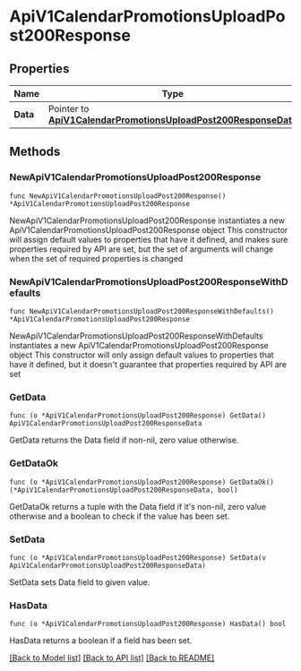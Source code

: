 # ApiV1CalendarPromotionsUploadPost200Response

## Properties

Name | Type | Description | Notes
------------ | ------------- | ------------- | -------------
**Data** | Pointer to [**ApiV1CalendarPromotionsUploadPost200ResponseData**](ApiV1CalendarPromotionsUploadPost200ResponseData.md) |  | [optional] 

## Methods

### NewApiV1CalendarPromotionsUploadPost200Response

`func NewApiV1CalendarPromotionsUploadPost200Response() *ApiV1CalendarPromotionsUploadPost200Response`

NewApiV1CalendarPromotionsUploadPost200Response instantiates a new ApiV1CalendarPromotionsUploadPost200Response object
This constructor will assign default values to properties that have it defined,
and makes sure properties required by API are set, but the set of arguments
will change when the set of required properties is changed

### NewApiV1CalendarPromotionsUploadPost200ResponseWithDefaults

`func NewApiV1CalendarPromotionsUploadPost200ResponseWithDefaults() *ApiV1CalendarPromotionsUploadPost200Response`

NewApiV1CalendarPromotionsUploadPost200ResponseWithDefaults instantiates a new ApiV1CalendarPromotionsUploadPost200Response object
This constructor will only assign default values to properties that have it defined,
but it doesn't guarantee that properties required by API are set

### GetData

`func (o *ApiV1CalendarPromotionsUploadPost200Response) GetData() ApiV1CalendarPromotionsUploadPost200ResponseData`

GetData returns the Data field if non-nil, zero value otherwise.

### GetDataOk

`func (o *ApiV1CalendarPromotionsUploadPost200Response) GetDataOk() (*ApiV1CalendarPromotionsUploadPost200ResponseData, bool)`

GetDataOk returns a tuple with the Data field if it's non-nil, zero value otherwise
and a boolean to check if the value has been set.

### SetData

`func (o *ApiV1CalendarPromotionsUploadPost200Response) SetData(v ApiV1CalendarPromotionsUploadPost200ResponseData)`

SetData sets Data field to given value.

### HasData

`func (o *ApiV1CalendarPromotionsUploadPost200Response) HasData() bool`

HasData returns a boolean if a field has been set.


[[Back to Model list]](../README.md#documentation-for-models) [[Back to API list]](../README.md#documentation-for-api-endpoints) [[Back to README]](../README.md)



